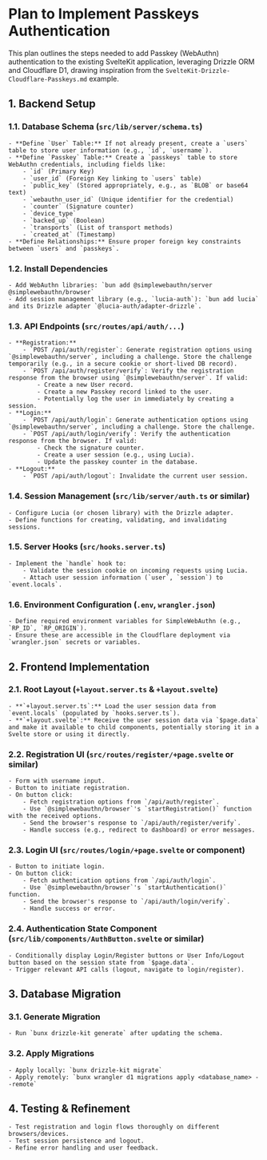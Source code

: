 # Plan to Implement Passkeys Authentication

This plan outlines the steps needed to add Passkey (WebAuthn) authentication to the existing SvelteKit application, leveraging Drizzle ORM and Cloudflare D1, drawing inspiration from the `SvelteKit-Drizzle-Cloudflare-Passkeys.md` example.

## 1. Backend Setup

### 1.1. Database Schema (`src/lib/server/schema.ts`)
    - **Define `User` Table:** If not already present, create a `users` table to store user information (e.g., `id`, `username`).
    - **Define `Passkey` Table:** Create a `passkeys` table to store WebAuthn credentials, including fields like:
        - `id` (Primary Key)
        - `user_id` (Foreign Key linking to `users` table)
        - `public_key` (Stored appropriately, e.g., as `BLOB` or base64 text)
        - `webauthn_user_id` (Unique identifier for the credential)
        - `counter` (Signature counter)
        - `device_type`
        - `backed_up` (Boolean)
        - `transports` (List of transport methods)
        - `created_at` (Timestamp)
    - **Define Relationships:** Ensure proper foreign key constraints between `users` and `passkeys`.

### 1.2. Install Dependencies
    - Add WebAuthn libraries: `bun add @simplewebauthn/server @simplewebauthn/browser`
    - Add session management library (e.g., `lucia-auth`): `bun add lucia` and its Drizzle adapter `@lucia-auth/adapter-drizzle`.

### 1.3. API Endpoints (`src/routes/api/auth/...`)
    - **Registration:**
        - `POST /api/auth/register`: Generate registration options using `@simplewebauthn/server`, including a challenge. Store the challenge temporarily (e.g., in a secure cookie or short-lived DB record).
        - `POST /api/auth/register/verify`: Verify the registration response from the browser using `@simplewebauthn/server`. If valid:
            - Create a new User record.
            - Create a new Passkey record linked to the user.
            - Potentially log the user in immediately by creating a session.
    - **Login:**
        - `POST /api/auth/login`: Generate authentication options using `@simplewebauthn/server`, including a challenge. Store the challenge.
        - `POST /api/auth/login/verify`: Verify the authentication response from the browser. If valid:
            - Check the signature counter.
            - Create a user session (e.g., using Lucia).
            - Update the passkey counter in the database.
    - **Logout:**
        - `POST /api/auth/logout`: Invalidate the current user session.

### 1.4. Session Management (`src/lib/server/auth.ts` or similar)
    - Configure Lucia (or chosen library) with the Drizzle adapter.
    - Define functions for creating, validating, and invalidating sessions.

### 1.5. Server Hooks (`src/hooks.server.ts`)
    - Implement the `handle` hook to:
        - Validate the session cookie on incoming requests using Lucia.
        - Attach user session information (`user`, `session`) to `event.locals`.

### 1.6. Environment Configuration (`.env`, `wrangler.json`)
    - Define required environment variables for SimpleWebAuthn (e.g., `RP_ID`, `RP_ORIGIN`).
    - Ensure these are accessible in the Cloudflare deployment via `wrangler.json` secrets or variables.

## 2. Frontend Implementation

### 2.1. Root Layout (`+layout.server.ts` & `+layout.svelte`)
    - **`+layout.server.ts`:** Load the user session data from `event.locals` (populated by `hooks.server.ts`).
    - **`+layout.svelte`:** Receive the user session data via `$page.data` and make it available to child components, potentially storing it in a Svelte store or using it directly.

### 2.2. Registration UI (`src/routes/register/+page.svelte` or similar)
    - Form with username input.
    - Button to initiate registration.
    - On button click:
        - Fetch registration options from `/api/auth/register`.
        - Use `@simplewebauthn/browser`'s `startRegistration()` function with the received options.
        - Send the browser's response to `/api/auth/register/verify`.
        - Handle success (e.g., redirect to dashboard) or error messages.

### 2.3. Login UI (`src/routes/login/+page.svelte` or component)
    - Button to initiate login.
    - On button click:
        - Fetch authentication options from `/api/auth/login`.
        - Use `@simplewebauthn/browser`'s `startAuthentication()` function.
        - Send the browser's response to `/api/auth/login/verify`.
        - Handle success or error.

### 2.4. Authentication State Component (`src/lib/components/AuthButton.svelte` or similar)
    - Conditionally display Login/Register buttons or User Info/Logout button based on the session state from `$page.data`.
    - Trigger relevant API calls (logout, navigate to login/register).

## 3. Database Migration

### 3.1. Generate Migration
    - Run `bunx drizzle-kit generate` after updating the schema.

### 3.2. Apply Migrations
    - Apply locally: `bunx drizzle-kit migrate`
    - Apply remotely: `bunx wrangler d1 migrations apply <database_name> --remote`

## 4. Testing & Refinement
    - Test registration and login flows thoroughly on different browsers/devices.
    - Test session persistence and logout.
    - Refine error handling and user feedback.
